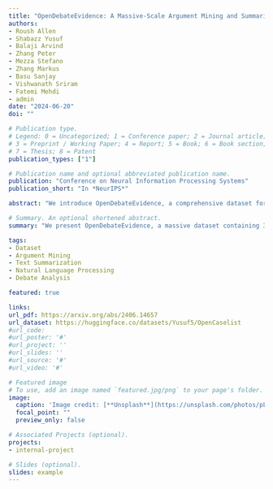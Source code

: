 ```yaml
---
title: "OpenDebateEvidence: A Massive-Scale Argument Mining and Summarization Dataset"
authors:
- Roush Allen
- Shabazz Yusuf
- Balaji Arvind
- Zhang Peter
- Mezza Stefano
- Zhang Markus
- Basu Sanjay
- Vishwanath Sriram
- Fatemi Mehdi
- admin
date: "2024-06-20"
doi: ""

# Publication type.
# Legend: 0 = Uncategorized; 1 = Conference paper; 2 = Journal article;
# 3 = Preprint / Working Paper; 4 = Report; 5 = Book; 6 = Book section;
# 7 = Thesis; 8 = Patent
publication_types: ["1"]

# Publication name and optional abbreviated publication name.
publication: "Conference on Neural Information Processing Systems"
publication_short: "In *NeurIPS*"

abstract: "We introduce OpenDebateEvidence, a comprehensive dataset for argument mining and summarization sourced from the American Competitive Debate community. This dataset includes over 3.5 million documents with rich metadata, making it one of the most extensive collections of debate evidence. OpenDebateEvidence captures the complexity of arguments in high school and college debates, providing valuable resources for training and evaluation. Our extensive experiments demonstrate the efficacy of fine-tuning state-of-the-art large language models for argumentative abstractive summarization across various methods, models, and datasets. By providing this comprehensive resource, we aim to advance computational argumentation and support practical applications for debaters, educators, and researchers. OpenDebateEvidence is publicly available to support further research and innovation in computational argumentation."

# Summary. An optional shortened abstract.
summary: "We present OpenDebateEvidence, a massive dataset containing 3.5 million documents from competitive debate, enabling advancement in argument mining and summarization through large language model fine-tuning."

tags:
- Dataset
- Argument Mining
- Text Summarization
- Natural Language Processing
- Debate Analysis

featured: true

links:
url_pdf: https://arxiv.org/abs/2406.14657
url_dataset: https://huggingface.co/datasets/Yusuf5/OpenCaselist
#url_code: 
#url_poster: '#'
#url_project: ''
#url_slides: ''
#url_source: '#'
#url_video: '#'

# Featured image
# To use, add an image named `featured.jpg/png` to your page's folder. 
image:
  caption: 'Image credit: [**Unsplash**](https://unsplash.com/photos/pLCdAaMFLTE)'
  focal_point: ""
  preview_only: false

# Associated Projects (optional).
projects:
- internal-project

# Slides (optional).
slides: example
---
```

